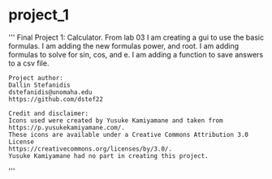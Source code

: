 # project_1

'''
    Final Project 1: Calculator.
        From lab 03 I am creating a gui to use the basic formulas.
        I am adding the new formulas power, and root.
        I am adding formulas to solve for sin, cos, and e.
        I am adding a function to save answers to a csv file.
    
    Project author:
    Dallin Stefanidis
    dstefanidis@unomaha.edu
    https://github.com/dstef22
    
    Credit and disclaimer:
    Icons used were created by Yusuke Kamiyamane and taken from https://p.yusukekamiyamane.com/.
    These icons are available under a Creative Commons Attribution 3.0 License 
    https://creativecommons.org/licenses/by/3.0/.
    Yusuke Kamiyamane had no part in creating this project.
'''
